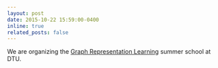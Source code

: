 ```yaml
---
layout: post
date: 2015-10-22 15:59:00-0400
inline: true
related_posts: false
---
```


We are organizing the [Graph Representation Learning](https://www2.compute.dtu.dk/courses/02901/02901-2022/) summer school at DTU.